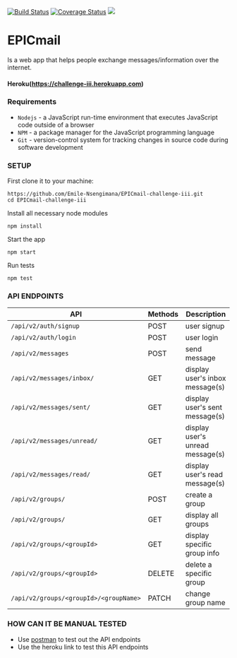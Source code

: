 [![Build Status](https://travis-ci.com/Emile-Nsengimana/EPICmail-challenge-iii.svg?branch=develop)](https://travis-ci.com/Emile-Nsengimana/EPICmail-challenge-iii) [![Coverage Status](https://coveralls.io/repos/github/Emile-Nsengimana/EPICmail-challenge-iii/badge.svg?branch=develop)](https://coveralls.io/github/Emile-Nsengimana/EPICmail-challenge-iii?branch=develop) <a href="https://codeclimate.com/github/Emile-Nsengimana/EPICmail-challenge-iii/maintainability"><img src="https://api.codeclimate.com/v1/badges/4e1ded14dcc8fa7e25bf/maintainability" /></a>
# EPICmail
Is a web app that helps people exchange messages/information over the internet.
#### Heroku(https://challenge-iii.herokuapp.com)
### Requirements

- `Nodejs` - a JavaScript run-time environment that executes JavaScript code outside of a browser
- `NPM` - a package manager for the JavaScript programming language
- `Git` - version-control system for tracking changes in source code during software development
### SETUP
First clone it to your machine:
```
https://github.com/Emile-Nsengimana/EPICmail-challenge-iii.git
cd EPICmail-challenge-iii
```
Install all necessary node modules
```
npm install
```
Start the app
```
npm start
```
Run tests
```
npm test
```

### API ENDPOINTS
| API | Methods  | Description  |
| ------- | --- | --- |
| `/api/v2/auth/signup` | POST | user signup |
| `/api/v2/auth/login` | POST | user login |
| `/api/v2/messages` | POST | send message |
| `/api/v2/messages/inbox/` | GET | display user's inbox message(s) |
| `/api/v2/messages/sent/` | GET | display user's sent message(s) |
| `/api/v2/messages/unread/` | GET | display user's unread message(s) |
| `/api/v2/messages/read/` | GET | display user's read message(s) |
| `/api/v2/groups/` | POST | create a group |
| `/api/v2/groups/` | GET | display all groups |
| `/api/v2/groups/<groupId>` | GET | display specific group info |
| `/api/v2/groups/<groupId>` | DELETE | delete a specific group |
| `/api/v2/groups/<groupId>/<groupName>` | PATCH | change group name |

### HOW CAN IT BE MANUAL TESTED
- Use [postman](https://www.getpostman.com/downloads/) to test out the API endpoints
- Use the heroku link to test this API endpoints
